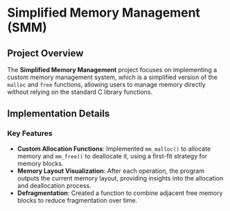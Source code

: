 # Simplified Memory Management (SMM)

## Project Overview

The **Simplified Memory Management** project focuses on implementing a custom memory management system, which is a simplified version of the `malloc` and `free` functions, allowing users to manage memory directly without relying on the standard C library functions.

## Implementation Details

### Key Features

- **Custom Allocation Functions**: Implemented `mm_malloc()` to allocate memory and `mm_free()` to deallocate it, using a first-fit strategy for memory blocks.
- **Memory Layout Visualization**: After each operation, the program outputs the current memory layout, providing insights into the allocation and deallocation process.
- **Defragmentation**: Created a function to combine adjacent free memory blocks to reduce fragmentation over time.


